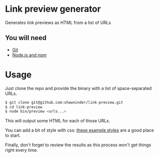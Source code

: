 # Link preview generator

Generates link previews as HTML from a list of URLs

## You will need

- [Git](https://git-scm.com/book/en/v2/Getting-Started-Installing-Git)
- [Node.js and npm](https://nodejs.org/en/)

# Usage
Just clone the repo and provide the binary with a list of space-separated URLs.

```sh
$ git clone git@github.com:shawninder/link-preview.git
$ cd link-preview
$ node bin/preview <urls...>
```

This will output some HTML for each of those URLs.

You can add a bit of style with css: [these example styles](style.css) are a good place to start.

Finally, don't forget to review the results as this process won't get things right every time.
